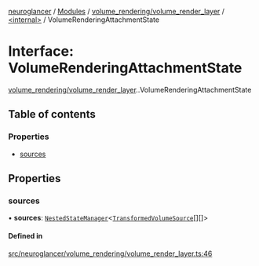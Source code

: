 [neuroglancer](../README.md) / [Modules](../modules.md) / [volume\_rendering/volume\_render\_layer](../modules/volume_rendering_volume_render_layer.md) / [<internal\>](../modules/volume_rendering_volume_render_layer._internal_.md) / VolumeRenderingAttachmentState

# Interface: VolumeRenderingAttachmentState

[volume_rendering/volume_render_layer](../modules/volume_rendering_volume_render_layer.md).[<internal>](../modules/volume_rendering_volume_render_layer._internal_.md).VolumeRenderingAttachmentState

## Table of contents

### Properties

- [sources](volume_rendering_volume_render_layer._internal_.VolumeRenderingAttachmentState.md#sources)

## Properties

### sources

• **sources**: [`NestedStateManager`](annotation_renderlayer._internal_.NestedStateManager.md)<[`TransformedVolumeSource`](volume_rendering_volume_render_layer._internal_.TransformedVolumeSource.md)[][]\>

#### Defined in

[src/neuroglancer/volume_rendering/volume_render_layer.ts:46](https://github.com/ActiveBrainAtlas2/neuroglancer/blob/1beb5d34/src/neuroglancer/volume_rendering/volume_render_layer.ts#L46)
